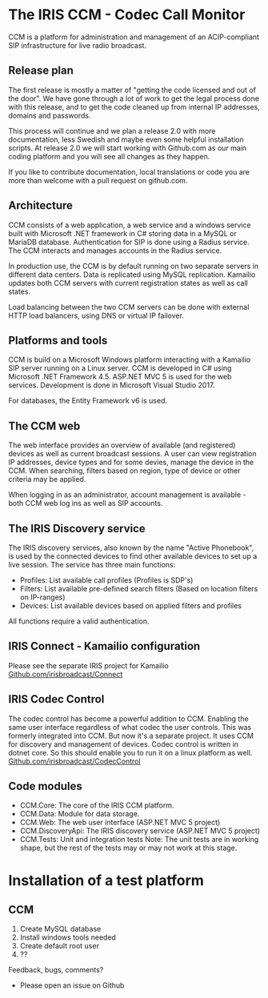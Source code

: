The IRIS CCM - Codec Call Monitor
=================================

CCM is a platform for administration and management of an ACIP-compliant SIP
infrastructure for live radio broadcast.

Release plan
------------
The first release is mostly a matter of "getting the code licensed and out of
the door". We have gone through a lot of work to get the legal process done
with this release, and to get the code cleaned up from internal IP addresses,
domains and passwords. 

This process will continue and we plan a release 2.0 with more documentation,
less Swedish and maybe even some helpful installation scripts. At release 2.0
we will start working with Github.com as our main coding platform and you
will see all changes as they happen.

If you like to contribute documentation, local translations or code you are
more than welcome with a pull request on github.com.

Architecture
------------
CCM consists of a web application, a web service and a windows service built
with Microsoft .NET framework in C# storing data in a MySQL or MariaDB database.
Authentication for SIP is done using a Radius service. The CCM interacts
and manages accounts in the Radius service.

In production use, the CCM is by default running on two separate servers in 
different data centers. Data is replicated using MySQL replication. Kamailio
updates both CCM servers with current registration states as well as call states.

Load balancing between the two CCM servers can be done with external HTTP load
balancers, using DNS or virtual IP failover.

Platforms and tools
-------------------
CCM is build on a Microsoft Windows platform interacting with a Kamailio SIP server
running on a Linux server. 
CCM is developed in C# using Microsoft .NET Framework 4.5. ASP.NET MVC 5 is used for
the web services. Development is done in Microsoft Visual Studio 2017.

For databases, the Entity Framework v6 is used.

The CCM web
-----------
The web interface provides an overview of available (and registered) devices as well
as current broadcast sessions. A user can view registration IP addresses, device types
and for some devies, manage the device in the CCM. When searching, filters based on
region, type of device or other criteria may be applied.

When logging in as an administrator, account management is available - both CCM web log ins
as well as SIP accounts. 

The IRIS Discovery service
--------------------------
The IRIS discovery services, also known by the name "Active Phonebook", is used by the
connected devices to find other available devices to set up a live session. The service
has three main functions:
* Profiles:	List available call profiles (Profiles is SDP's)
* Filters:	List available pre-defined search filters (Based on location filters on IP-ranges)
* Devices:	List available devices based on applied filters and profiles

All functions require a valid authentication.

IRIS Connect - Kamailio configuration
-------------------------------------
Please see the separate IRIS project for Kamailio
[Github.com/irisbroadcast/Connect](https://github.com/IrisBroadcast/Connect)

IRIS Codec Control
------------------
The codec control has become a powerful addition to CCM. Enabling the same user interface regardless of what codec the user controls. This was formerly integrated into CCM. But now it's a separate project. It uses CCM for discovery and management of devices. 
Codec control is written in dotnet core. So this should enable you to run it on a linux platform as well.
[Github.com/irisbroadcast/CodecControl](https://github.com/IrisBroadcast/CodecControl)

Code modules
------------
* CCM.Core:	The core of the IRIS CCM platform. 
* CCM.Data:	Module for data storage. 
* CCM.Web: 	The web user interface (ASP.NET MVC 5 project)
* CCM.DiscoveryApi:	The IRIS discovery service (ASP.NET MVC 5 project)
* CCM.Tests:	Unit and integration tests
		Note: The unit tests are in working shape, but the rest of the tests may or
		may not work at this stage.

Installation of a test platform
===============================

CCM
---
1. Create MySQL database
2. Install windows tools needed
3. Create default root user
4. ??




Feedback, bugs, comments?
* Please open an issue on Github
